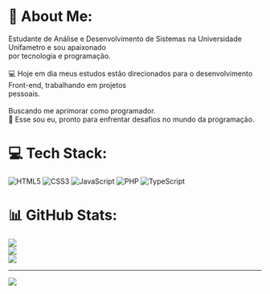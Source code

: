 # 💫 About Me:
Estudante de Análise e Desenvolvimento de Sistemas na Universidade Unifametro e sou apaixonado<br>por tecnologia e programação.<br><br>💻 Hoje em dia meus estudos estão direcionados para o desenvolvimento Front-end, trabalhando em projetos<br>pessoais.<br><br>Buscando me aprimorar como programador.<br>🚀 Esse sou eu, pronto para enfrentar desafios no mundo da programação.


# 💻 Tech Stack:
![HTML5](https://img.shields.io/badge/html5-%23E34F26.svg?style=for-the-badge&logo=html5&logoColor=white) ![CSS3](https://img.shields.io/badge/css3-%231572B6.svg?style=for-the-badge&logo=css3&logoColor=white) ![JavaScript](https://img.shields.io/badge/javascript-%23323330.svg?style=for-the-badge&logo=javascript&logoColor=%23F7DF1E) ![PHP](https://img.shields.io/badge/php-%23777BB4.svg?style=for-the-badge&logo=php&logoColor=white) ![TypeScript](https://img.shields.io/badge/typescript-%23007ACC.svg?style=for-the-badge&logo=typescript&logoColor=white)
# 📊 GitHub Stats:
![](https://github-readme-stats.vercel.app/api?username=pedrolucasz7&theme=radical&hide_border=true&include_all_commits=false&count_private=false)<br/>
![](https://github-readme-streak-stats.herokuapp.com/?user=pedrolucasz7&theme=radical&hide_border=true)<br/>
![](https://github-readme-stats.vercel.app/api/top-langs/?username=pedrolucasz7&theme=radical&hide_border=true&include_all_commits=false&count_private=false&layout=compact)

---
[![](https://visitcount.itsvg.in/api?id=pedrolucasz7&icon=3&color=12)](https://visitcount.itsvg.in)

<!-- Proudly created with GPRM ( https://gprm.itsvg.in ) -->